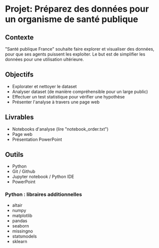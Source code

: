 # Projet: Préparez des données pour un organisme de santé publique

## Contexte
"Santé publique France" souhaite faire explorer et visualiser des données, pour que ses agents puissent les exploiter.
Le but est de simplifier les données pour une utilisation ultérieure.

## Objectifs
- Explorater et nettoyer le dataset
- Analyser dataset (de manière compréhensible pour un large public)
- Effectuer un test statistique pour vérifier une hypothèse
- Présenter l'analyse à travers une page web

## Livrables
- Notebooks d'analyse (lire "notebook_order.txt")
- Page web
- Présentation PowerPoint

## Outils
- Python
- Git / Github
- Jupyter notebook / Python IDE
- PowerPoint

### Python : libraires additionnelles
- altair
- numpy
- matplotlib
- pandas
- seaborn
- missingno
- statsmodels
- sklearn